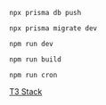 `npx prisma db push`

`npx prisma migrate dev`

`npm run dev`

`npm run build`

`npm run cron`

[T3 Stack](https://create.t3.gg/)
